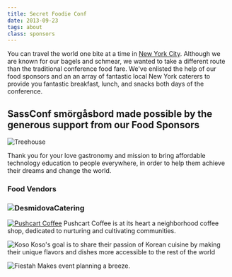 ```yaml
---
title: Secret Foodie Conf
date: 2013-09-23
tags: about 
class: sponsors
---
```


You can travel the world one bite at a time in [New York City](/pages/nyc-primer). Although we are known for our bagels and schmear, we wanted to take a different route than the traditional conference food fare. We've enlisted the help of our food sponsors and an an array of fantastic local New York caterers to provide you fantastic breakfast, lunch, and snacks both days of the conference.

## SassConf smörgåsbord made possible by the generous support from our Food Sponsors

![Treehouse](/lib/img/sponsors/treehouse.png)

Thank you for your love gastronomy and mission to bring affordable technology education to people everywhere, in order to help them achieve their dreams and change the world. 

### Food Vendors

### ![DesmidovaCatering](/lib/img/food/demidova.jpg)

[![Pushcart Coffee](http://www.pushcartcoffee.com/wp-content/themes/pushcart/images/logo.jpg)](http://www.pushcartcoffee.com/) Pushcart Coffee is at its heart a neighborhood coffee shop, dedicated to nurturing and cultivating communities.

![Koso](http://www.kosocatering.com/images/koso_logo.png) Koso's goal is to share their passion of Korean cuisine by making their unique flavors and dishes more accessible to the rest of the world

![Fiestah](http://vpi.s3.amazonaws.com/12424.jpg) Makes event planning a breeze. 
